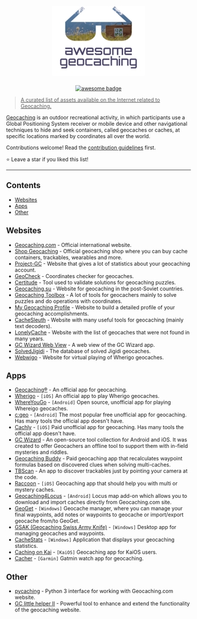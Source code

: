 <h1><div align="center">
	<a href="https://www.geocaching.com"><img width="50%" height="25%" src="pics/logo.png" alt="Awesome Geocaching"></a>
</div></h1>
<p align="center">
    <a href="https://github.com/sindresorhus/awesome"><img alt="awesome badge" src="https://awesome.re/badge.svg" />
</p>

> A curated list of assets available on the Internet related to Geocaching.

[Geocaching](https://en.wikipedia.org/wiki/Geocaching) is an outdoor recreational activity, in which participants use a Global Positioning System receiver or mobile device and other navigational techniques to hide and seek containers, called geocaches or caches, at specific locations marked by coordinates all over the world.

Contributions welcome! Read the [contribution guidelines](contributing.md) first.

⭐ Leave a star if you liked this list!

---

## Contents

- [Websites](#websites)
- [Apps](#apps)
- [Other](#other)


## Websites

- [Geocaching.com](https://www.geocaching.com/) - Official international website.
- [Shop Geocaching](https://shop.geocaching.com/) - Official geocaching shop where you can buy cache containers, trackables, wearables and more.    
- [Project-GC](https://project-gc.com/) - Website that gives a lot of statistics about your geocaching account.
- [GeoCheck](https://geocheck.org/) - Coordinates checker for geocaches.
- [Certitude](https://certitudes.org/) - Tool used to validate solutions for geocaching puzzles.
- [Geocaching.su](https://geocaching.su/) - Website for geocaching in the post-Soviet countries.
- [Geocaching Toolbox](https://www.geocachingtoolbox.com/) - A lot of tools for geocachers mainly to solve puzzles and do operations with coordinates.
- [My Geocaching Profile](https://mygeocachingprofile.com/) - Website to build a detailed profile of your geocaching accomplishments.
- [CacheSleuth](https://www.cachesleuth.com/) - Website with many useful tools for geocaching (mainly text decoders).
- [LonelyCache](https://www.lonelycache.com/) - Website with the list of geocaches that were not found in many years.
- [GC Wizard Web View](https://gcwizard.net/) - A web view of the GC Wizard app.
- [SolvedJigidi](https://solvedjigidi.com/) - The database of solved Jigidi geocaches.
- [Webwigo](https://www.webwigo.net/) - Website for virtual playing of Wherigo geocaches.


## Apps

- [Geocaching®](https://www.geocaching.com/play/mobile) - An official app for geocaching.
- [Wherigo](https://apps.apple.com/us/app/wherigo/id1538051913) - `[iOS]` An official app to play Wherigo geocaches.
- [WhereYouGo](https://play.google.com/store/apps/details?id=menion.android.whereyougo&pcampaignid=web_share) - `[Android]` Open source, unofficial app for playing Whereigo geocaches.
- [c:geo](https://play.google.com/store/apps/details?id=cgeo.geocaching) - `[Android]` The most popular free unofficial app for geocaching. Has many tools the official app doesn't have.
- [Cachly](https://www.cachly.com/) - `[iOS]` Paid unofficial app for geocaching. Has many tools the official app doesn't have.
- [GC Wizard](https://blog.gcwizard.net/about/) - An open-source tool collection for Android and iOS. It was created to offer Geocachers an offline tool to support them with in-field mysteries and riddles.
- [Geocaching Buddy](https://gcbuddy.com/) - Paid geocaching app that recalculates waypoint formulas based on discovered clues when solving multi-caches.
- [TBScan](https://tbscan.com/) - An app to discover trackables just by pointing your camera at the code.
- [Raccoon](https://apps.apple.com/us/app/raccoon-geocaching-tool/id424398764) - `[iOS]` Geocaching app that should help you with multi or mystery caches.
- [Geocaching4Locus](https://geocaching4locus.eu/) - `[Android]` Locus map add-on which allows you to download and import caches directly from Geocaching.com site.
- [GeoGet](https://www.geoget.cz/doku.php/start) - `[Windows]` Geocache manager, where you can manage your final waypoints, add notes or waypoints to geocache or import/export geocache from/to GeoGet.
- [GSAK (Geocaching Swiss Army Knife)](https://gsak.net/index.php/) - `[Windows]` Desktop app for managing geocaches and waypoints.
- [CacheStats](https://logicweave.com/) - `[Windows]` Application that displays your geocaching statistics.
- [Caching on Kai](https://caching-on-kai.com/) - `[KaiOS]` Geocaching app for KaiOS users.
- [Cacher](https://apps.garmin.com/apps/624aed67-b068-45b4-92af-cbc1885b7e1d) - `[Garmin]` Gatmin watch app for geocaching.


## Other
- [pycaching](https://pypi.org/project/pycaching) - Python 3 interface for working with Geocaching.com website.
- [GC little helper II](https://github.com/2Abendsegler/GClh/tree/collector) - Powerful tool to enhance and extend the functionality of the geocaching website.
